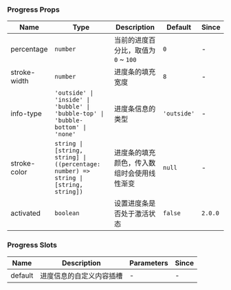 ### Progress Props

| Name         | Type                        | Description                                                                                            | Default    | Since |
| ------------ | --------------------------- | ----------------------------------------------------------------------------------------------- | --------- | --- |
| percentage   | `number`                      | 当前的进度百分比，取值为 `0` ~ `100`                                                                | `0`         | - |
| stroke-width | `number`                      | 进度条的填充宽度                                                                                | `8`         | - |
| info-type    | `'outside' \| 'inside' \| 'bubble' \| 'bubble-top' \| 'bubble-bottom' \| 'none'`                      | 进度条信息的类型 | `'outside'` | - |
| stroke-color | `string \| [string, string] \| ((percentage: number) => string \| [string, string])` | 进度条的填充颜色，传入数组时会使用线性渐变                                                      | `null`      | - |
| activated    | `boolean`                                                                            | 设置进度条是否处于激活状态                 | `false`     | `2.0.0` |

### Progress Slots

| Name    | Description                     | Parameters | Since |
| ------- | ------------------------ | --- | --- |
| default | 进度信息的自定义内容插槽 | - | - |
